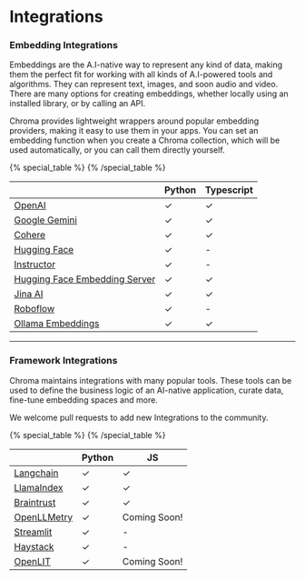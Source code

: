 # Integrations

### Embedding Integrations

Embeddings are the A.I-native way to represent any kind of data, making them the perfect fit for working with all kinds of A.I-powered tools and algorithms. They can represent text, images, and soon audio and video. There are many options for creating embeddings, whether locally using an installed library, or by calling an API.

Chroma provides lightweight wrappers around popular embedding providers, making it easy to use them in your apps. You can set an embedding function when you create a Chroma collection, which will be used automatically, or you can call them directly yourself.

{% special_table %}
{% /special_table %}

|                                                                         | Python | Typescript |
|-------------------------------------------------------------------------|--|------------|
| [OpenAI](./embedding-models/openai)                                    | ✓ | ✓          |
| [Google Gemini](./embedding-models/google-gemini)                       | ✓ | ✓          |
| [Cohere](./embedding-models/cohere)                                     | ✓ | ✓          |
| [Hugging Face](./embedding-models/hugging-face)                         | ✓ | -          |
| [Instructor](./embedding-models/instructor)                             | ✓ | -          |
| [Hugging Face Embedding Server](./embedding-models/hugging-face-server) | ✓ | ✓          |
| [Jina AI](./embedding-models/jina-ai)                                   | ✓ | ✓          |
| [Roboflow](./embedding-models/roboflow)                                      | ✓ | -          |
| [Ollama Embeddings](./embedding-models/ollama)                               | ✓ | ✓          |


***

### Framework Integrations

Chroma maintains integrations with many popular tools. These tools can be used to define the business logic of an AI-native application, curate data, fine-tune embedding spaces and more.

We welcome pull requests to add new Integrations to the community.

{% special_table %}
{% /special_table %}

|                                       | Python | JS           |
|---------------------------------------|----|--------------|
| [Langchain](./frameworks/langchain)   | ✓ | ✓            |
| [LlamaIndex](./frameworks/llamaindex) | ✓ | ✓            |
| [Braintrust](./frameworks/braintrust) | ✓ | ✓            |
| [OpenLLMetry](./frameworks/openllmetry) | ✓ | Coming Soon! |
| [Streamlit](./frameworks/streamlit)   | ✓ | -            |
| [Haystack](./frameworks/haystack)    | ✓ | -            |
| [OpenLIT](./frameworks/openlit)     | ✓ | Coming Soon! |
